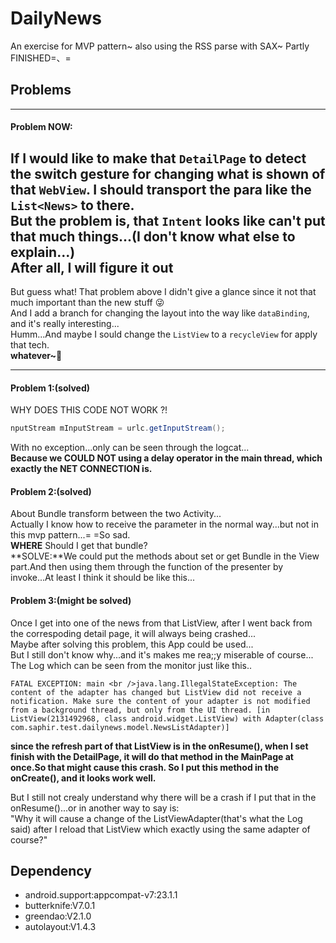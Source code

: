 # DailyNews
An exercise for MVP pattern~ also using the RSS parse with SAX~  Partly FINISHED=、=

## Problems
___
#### Problem NOW:
If I would like to make that `DetailPage` to detect the switch gesture for changing what is shown of that `WebView`. I should transport the para like the `List<News>` to there.  
But the problem is, that `Intent` looks like can't put that much things...(I don't know what else to explain...)  
After all, **I will figure it out**
---
But guess what! That problem above I didn't give a glance since it not that much important than the new stuff :stuck_out_tongue_winking_eye:  
And I add a branch for changing the layout into the way like `dataBinding`, and it's really interesting...  
Humm...And maybe I sould change the `ListView` to a `recycleView` for apply that tech.  
**whatever~**:nail_care:

___
#### Problem 1:(solved)
WHY DOES THIS CODE NOT WORK ?!
```Java
nputStream mInputStream = urlc.getInputStream();
```
With no exception...only can be seen through the logcat...  
**Because we COULD NOT using a delay operator in the main thread, which exactly the NET CONNECTION is.**

#### Problem 2:(solved)
About Bundle transform between the two Activity...  
Actually I know how to receive the parameter in the normal way...but not in this mvp pattern...= =So sad.    
**WHERE** Should I get that bundle?    
**SOLVE:**We could put the methods about set or get Bundle in the View part.And then using them through the function of the presenter by invoke...At least I think it should be like this...

#### Problem 3:(might be solved)
Once I get into one of the news from that ListView, after I went back from the correspoding detail page, it will always being crashed...  
Maybe after solving this problem, this App could be used...  
But I still don't know why...and it's makes me rea;;y miserable of course...  
The Log which can be seen from the monitor just like this..  

`FATAL EXCEPTION: main <br />java.lang.IllegalStateException: The content of the adapter has changed but ListView did not receive a notification. Make sure the content of your adapter is not modified from a background thread, but only from the UI thread. [in ListView(2131492968, class android.widget.ListView) with Adapter(class com.saphir.test.dailynews.model.NewsListAdapter)]`

**since the refresh part of that ListView is in the onResume(), when I set finish with the DetailPage, it will do that method in the MainPage at once.So that might cause this crash. So I put this method in the onCreate(), and it looks work well.**

But I still not crealy understand why there will be a crash if I put that in the onResume()...or in another way to say is:  
"Why it will cause a change of the ListViewAdapter(that's what the Log said) after I reload that ListView which exactly using the same adapter of course?" 

## Dependency
* android.support:appcompat-v7:23.1.1
* butterknife:V7.0.1
* greendao:V2.1.0
* autolayout:V1.4.3
